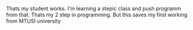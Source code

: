 Thats my student works. I'm learning a stepic class and push programm from that. Thats my 2 step in programming. But this saves my first working from MTUSI university


